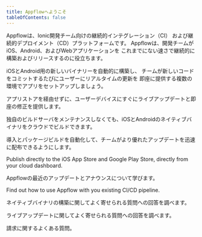 ```yaml
---
title: Appflowへようこそ
tableOfContents: false
---
```


Appflowは、Ionic開発チーム向けの継続的インテグレーション（CI）
および継続的デプロイメント（CD）プラットフォームです。
Appflowは、開発チームがiOS、Android、およびWebアプリケーションを
これまでにない速さで継続的に構築およびリリースするのに役立ちます。

<docs-cards class="static-width">
  <docs-card header="Quickstart" href="/docs/appflow/quickstart/connect" img="/docs/assets/icons/guide-quickstart.png">
    <p>iOSとAndroid用の新しいバイナリーを自動的に構築し、
    チームが新しいコードをコミットするたびにユーザーにリアルタイムの更新を
    即座に提供する複数の環境でアプリをセットアップしましょう。</p>
  </docs-card>

  <docs-card header="Deploy" href="/docs/appflow/deploy/intro" icon="/docs/assets/icons/guide-deploy-icon.png">
    <p>アプリストアを経由せずに、ユーザーデバイスにすぐにライブアップデートと即座の修正を提供します。</p>
  </docs-card>

  <docs-card header="Package" href="/docs/appflow/package/intro" icon="/docs/assets/icons/guide-package-icon.png">
    <p>独自のビルドサーバをメンテナンスしなくても、iOSとAndroidのネイティブバイナリをクラウドでビルドできます。</p>
  </docs-card>

  <docs-card header="Automate" href="/docs/appflow/automation/intro" icon="/docs/assets/icons/guide-automate-icon.png">
    <p>導入とパッケージビルドを自動化して、チームがより優れたアップデートを迅速に配布できるようにします。</p>
  </docs-card>

   <docs-card header="Deploy to App Stores" href="/docs/appflow/destinations/intro" icon="/docs/assets/icons/guide-quickstart-icon.png">
    <p>Publish directly to the iOS App Store and Google Play Store, directly from your cloud dashboard.</p>
  </docs-card>

  <docs-card header="News & Updates" href="https://ionic.zendesk.com/hc/en-us/categories/360000410554-Announcements" icon="/docs/assets/icons/guide-news-icon.png">
    <p>Appflowの最近のアップデートとアナウンスについて学びます。</p>
  </docs-card>

  <docs-card header="Jenkins, GitHub Actions, & GitLab CI" href="/docs/appflow/cookbook/integrate-ci" icon="/docs/assets/icons/guide-faq-icon.png">
    <p>Find out how to use Appflow with you existing CI/CD pipeline.</p>
  </docs-card>

  <docs-card header="Package FAQ" href="https://ionic.zendesk.com/hc/en-us/categories/360000410494-Package" icon="/docs/assets/icons/guide-faq-icon.png">
    <p>ネイティブバイナリの構築に関してよく寄せられる質問への回答を調べます。</p>
  </docs-card>

  <docs-card header="Deploy FAQ" href="https://ionic.zendesk.com/hc/en-us/categories/360000409113-Deploy" icon="/docs/assets/icons/guide-faq-icon.png">
    <p>ライブアップデートに関してよく寄せられる質問への回答を調べます。</p>
  </docs-card>

  <docs-card header="Billing FAQ" href="https://ionic.zendesk.com/hc/en-us/categories/360000410574-Billing-Support" icon="/docs/assets/icons/guide-faq-icon.png">
    <p>請求に関するよくある質問。</p>
  </docs-card>
</docs-cards>

